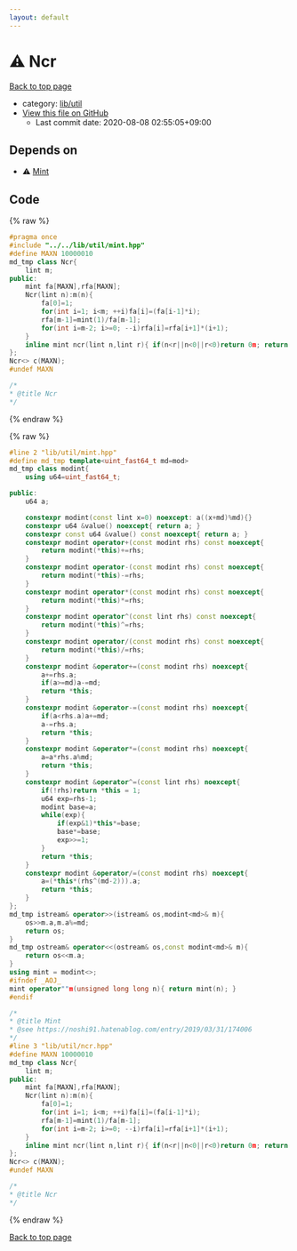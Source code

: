 ```yaml
---
layout: default
---
```


<!-- mathjax config similar to math.stackexchange -->
<script type="text/javascript" async
  src="https://cdnjs.cloudflare.com/ajax/libs/mathjax/2.7.5/MathJax.js?config=TeX-MML-AM_CHTML">
</script>
<script type="text/x-mathjax-config">
  MathJax.Hub.Config({
    TeX: { equationNumbers: { autoNumber: "AMS" }},
    tex2jax: {
      inlineMath: [ ['$','$'] ],
      processEscapes: true
    },
    "HTML-CSS": { matchFontHeight: false },
    displayAlign: "left",
    displayIndent: "2em"
  });
</script>

<script type="text/javascript" src="https://cdnjs.cloudflare.com/ajax/libs/jquery/3.4.1/jquery.min.js"></script>
<script src="https://cdn.jsdelivr.net/npm/jquery-balloon-js@1.1.2/jquery.balloon.min.js" integrity="sha256-ZEYs9VrgAeNuPvs15E39OsyOJaIkXEEt10fzxJ20+2I=" crossorigin="anonymous"></script>
<script type="text/javascript" src="../../../assets/js/copy-button.js"></script>
<link rel="stylesheet" href="../../../assets/css/copy-button.css" />


# :warning: Ncr

<a href="../../../index.html">Back to top page</a>

* category: <a href="../../../index.html#76d75a8065c92efe3b83e817563c11ef">lib/util</a>
* <a href="{{ site.github.repository_url }}/blob/master/lib/util/ncr.hpp">View this file on GitHub</a>
    - Last commit date: 2020-08-08 02:55:05+09:00




## Depends on

* :warning: <a href="mint.hpp.html">Mint</a>


## Code

<a id="unbundled"></a>
{% raw %}
```cpp
#pragma once
#include "../../lib/util/mint.hpp"
#define MAXN 10000010
md_tmp class Ncr{
	lint m;
public:
	mint fa[MAXN],rfa[MAXN];
	Ncr(lint n):m(n){
		fa[0]=1;
		for(int i=1; i<m; ++i)fa[i]=(fa[i-1]*i);
		rfa[m-1]=mint(1)/fa[m-1];
		for(int i=m-2; i>=0; --i)rfa[i]=rfa[i+1]*(i+1);
	}
	inline mint ncr(lint n,lint r){ if(n<r||n<0||r<0)return 0m; return(fa[n]*rfa[r]*rfa[n-r]); }
};
Ncr<> c(MAXN);
#undef MAXN

/*
* @title Ncr
*/

```
{% endraw %}

<a id="bundled"></a>
{% raw %}
```cpp
#line 2 "lib/util/mint.hpp"
#define md_tmp template<uint_fast64_t md=mod>
md_tmp class modint{
	using u64=uint_fast64_t;

public:
	u64 a;

	constexpr modint(const lint x=0) noexcept: a((x+md)%md){}
	constexpr u64 &value() noexcept{ return a; }
	constexpr const u64 &value() const noexcept{ return a; }
	constexpr modint operator+(const modint rhs) const noexcept{
		return modint(*this)+=rhs;
	}
	constexpr modint operator-(const modint rhs) const noexcept{
		return modint(*this)-=rhs;
	}
	constexpr modint operator*(const modint rhs) const noexcept{
		return modint(*this)*=rhs;
	}
	constexpr modint operator^(const lint rhs) const noexcept{
		return modint(*this)^=rhs;
	}
	constexpr modint operator/(const modint rhs) const noexcept{
		return modint(*this)/=rhs;
	}
	constexpr modint &operator+=(const modint rhs) noexcept{
		a+=rhs.a;
		if(a>=md)a-=md;
		return *this;
	}
	constexpr modint &operator-=(const modint rhs) noexcept{
		if(a<rhs.a)a+=md;
		a-=rhs.a;
		return *this;
	}
	constexpr modint &operator*=(const modint rhs) noexcept{
		a=a*rhs.a%md;
		return *this;
	}
	constexpr modint &operator^=(const lint rhs) noexcept{
		if(!rhs)return *this = 1;
		u64 exp=rhs-1;
		modint base=a;
		while(exp){
			if(exp&1)*this*=base;
			base*=base;
			exp>>=1;
		}
		return *this;
	}
	constexpr modint &operator/=(const modint rhs) noexcept{
		a=(*this*(rhs^(md-2))).a;
		return *this;
	}
};
md_tmp istream& operator>>(istream& os,modint<md>& m){
	os>>m.a,m.a%=md;
	return os;
}
md_tmp ostream& operator<<(ostream& os,const modint<md>& m){
	return os<<m.a;
}
using mint = modint<>;
#ifndef _AOJ_
mint operator""m(unsigned long long n){ return mint(n); }
#endif

/*
* @title Mint
* @see https://noshi91.hatenablog.com/entry/2019/03/31/174006
*/
#line 3 "lib/util/ncr.hpp"
#define MAXN 10000010
md_tmp class Ncr{
	lint m;
public:
	mint fa[MAXN],rfa[MAXN];
	Ncr(lint n):m(n){
		fa[0]=1;
		for(int i=1; i<m; ++i)fa[i]=(fa[i-1]*i);
		rfa[m-1]=mint(1)/fa[m-1];
		for(int i=m-2; i>=0; --i)rfa[i]=rfa[i+1]*(i+1);
	}
	inline mint ncr(lint n,lint r){ if(n<r||n<0||r<0)return 0m; return(fa[n]*rfa[r]*rfa[n-r]); }
};
Ncr<> c(MAXN);
#undef MAXN

/*
* @title Ncr
*/

```
{% endraw %}

<a href="../../../index.html">Back to top page</a>

